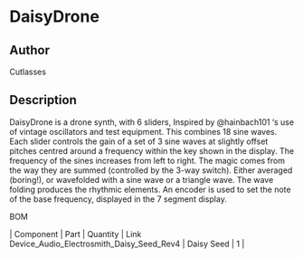 # DaisyDrone

## Author

Cutlasses

## Description

DaisyDrone is a drone synth, with 6 sliders, Inspired by @hainbach101 ‘s use of vintage oscillators and test equipment. This combines 18 sine waves. Each slider controls the gain of a set of 3 sine waves at slightly offset pitches centred around a frequency within the key shown in the display. The frequency of the sines increases from left to right. The magic comes from the way they are summed (controlled by the 3-way switch). Either averaged (boring!), or wavefolded with a sine wave or a triangle wave. The wave folding produces the rhythmic elements. An encoder is used to set the note of the base frequency, displayed in the 7 segment display.

BOM

| Component | Part | Quantity | Link
Device_Audio_Electrosmith_Daisy_Seed_Rev4 | Daisy Seed | 1 | 
